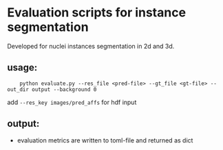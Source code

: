 Evaluation scripts for instance segmentation
=======================================================

Developed for nuclei instances segmentation in 2d and 3d.

usage:
-------

``` shell
    python evaluate.py --res_file <pred-file> --gt_file <gt-file> --out_dir output --background 0
```

add `--res_key images/pred_affs` for hdf input

output:
--------
- evaluation metrics are written to toml-file and returned as dict
